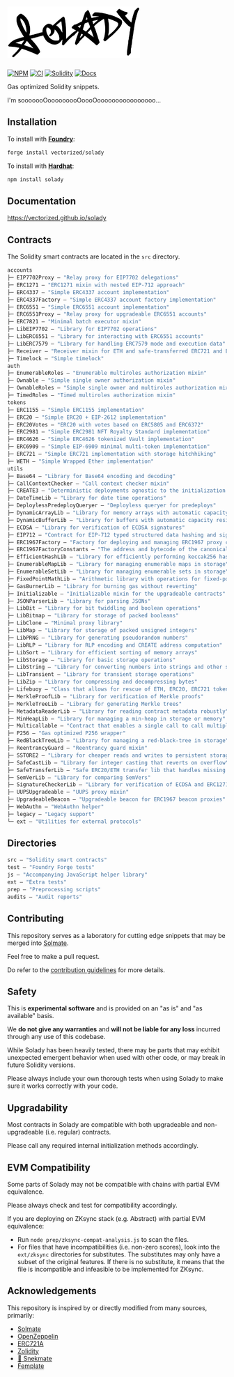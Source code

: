# <img src="logo.svg" alt="solady" height="118"/>

[![NPM][npm-shield]][npm-url]
[![CI][ci-shield]][ci-url]
[![Solidity][solidity-shield]][solidity-ci-url]
[![Docs][docs-shield]][docs-url]

Gas optimized Solidity snippets.

I'm sooooooOooooooooOoooOoooooooooooooooo...

## Installation

To install with [**Foundry**](https://github.com/foundry-rs/foundry):

```sh
forge install vectorized/solady
```

To install with [**Hardhat**](https://github.com/nomiclabs/hardhat):

```sh
npm install solady
```

## Documentation

https://vectorized.github.io/solady

## Contracts

The Solidity smart contracts are located in the `src` directory.

```ml
accounts
├─ EIP7702Proxy — "Relay proxy for EIP7702 delegations"
├─ ERC1271 — "ERC1271 mixin with nested EIP-712 approach"
├─ ERC4337 — "Simple ERC4337 account implementation"
├─ ERC4337Factory — "Simple ERC4337 account factory implementation"
├─ ERC6551 — "Simple ERC6551 account implementation"
├─ ERC6551Proxy — "Relay proxy for upgradeable ERC6551 accounts"
├─ ERC7821 — "Minimal batch executor mixin"
├─ LibEIP7702 — "Library for EIP7702 operations"
├─ LibERC6551 — "Library for interacting with ERC6551 accounts"
├─ LibERC7579 — "Library for handling ERC7579 mode and execution data"
├─ Receiver — "Receiver mixin for ETH and safe-transferred ERC721 and ERC1155 tokens"
├─ Timelock — "Simple timelock"
auth
├─ EnumerableRoles — "Enumerable multiroles authorization mixin"
├─ Ownable — "Simple single owner authorization mixin"
├─ OwnableRoles — "Simple single owner and multiroles authorization mixin"
├─ TimedRoles — "Timed multiroles authorization mixin"
tokens
├─ ERC1155 — "Simple ERC1155 implementation"
├─ ERC20 — "Simple ERC20 + EIP-2612 implementation"
├─ ERC20Votes — "ERC20 with votes based on ERC5805 and ERC6372"
├─ ERC2981 — "Simple ERC2981 NFT Royalty Standard implementation"
├─ ERC4626 — "Simple ERC4626 tokenized Vault implementation"
├─ ERC6909 — "Simple EIP-6909 minimal multi-token implementation"
├─ ERC721 — "Simple ERC721 implementation with storage hitchhiking"
├─ WETH — "Simple Wrapped Ether implementation"
utils
├─ Base64 — "Library for Base64 encoding and decoding"
├─ CallContextChecker — "Call context checker mixin"
├─ CREATE3 — "Deterministic deployments agnostic to the initialization code"
├─ DateTimeLib — "Library for date time operations"
├─ DeploylessPredeployQueryer — "Deployless queryer for predeploys"
├─ DynamicArrayLib — "Library for memory arrays with automatic capacity resizing"
├─ DynamicBufferLib — "Library for buffers with automatic capacity resizing"
├─ ECDSA — "Library for verification of ECDSA signatures"
├─ EIP712 — "Contract for EIP-712 typed structured data hashing and signing"
├─ ERC1967Factory — "Factory for deploying and managing ERC1967 proxy contracts"
├─ ERC1967FactoryConstants — "The address and bytecode of the canonical ERC1967Factory"
├─ EfficientHashLib — "Library for efficiently performing keccak256 hashes"
├─ EnumerableMapLib — "Library for managing enumerable maps in storage"
├─ EnumerableSetLib — "Library for managing enumerable sets in storage"
├─ FixedPointMathLib — "Arithmetic library with operations for fixed-point numbers"
├─ GasBurnerLib — "Library for burning gas without reverting"
├─ Initializable — "Initializable mixin for the upgradeable contracts"
├─ JSONParserLib — "Library for parsing JSONs"
├─ LibBit — "Library for bit twiddling and boolean operations"
├─ LibBitmap — "Library for storage of packed booleans"
├─ LibClone — "Minimal proxy library"
├─ LibMap — "Library for storage of packed unsigned integers"
├─ LibPRNG — "Library for generating pseudorandom numbers"
├─ LibRLP — "Library for RLP encoding and CREATE address computation"
├─ LibSort — "Library for efficient sorting of memory arrays"
├─ LibStorage — "Library for basic storage operations"
├─ LibString — "Library for converting numbers into strings and other string operations"
├─ LibTransient — "Library for transient storage operations"
├─ LibZip — "Library for compressing and decompressing bytes"
├─ Lifebuoy — "Class that allows for rescue of ETH, ERC20, ERC721 tokens"
├─ MerkleProofLib — "Library for verification of Merkle proofs"
├─ MerkleTreeLib — "Library for generating Merkle trees"
├─ MetadataReaderLib — "Library for reading contract metadata robustly"
├─ MinHeapLib — "Library for managing a min-heap in storage or memory"
├─ Multicallable — "Contract that enables a single call to call multiple methods on itself"
├─ P256 — "Gas optimized P256 wrapper"
├─ RedBlackTreeLib — "Library for managing a red-black-tree in storage"
├─ ReentrancyGuard — "Reentrancy guard mixin"
├─ SSTORE2 — "Library for cheaper reads and writes to persistent storage"
├─ SafeCastLib — "Library for integer casting that reverts on overflow"
├─ SafeTransferLib — "Safe ERC20/ETH transfer lib that handles missing return values"
├─ SemVerLib — "Library for comparing SemVers"
├─ SignatureCheckerLib — "Library for verification of ECDSA and ERC1271 signatures"
├─ UUPSUpgradeable — "UUPS proxy mixin"
├─ UpgradeableBeacon — "Upgradeable beacon for ERC1967 beacon proxies"
├─ WebAuthn — "WebAuthn helper"
├─ legacy — "Legacy support"
└─ ext — "Utilities for external protocols"
```

## Directories

```ml
src — "Solidity smart contracts"
test — "Foundry Forge tests"
js — "Accompanying JavaScript helper library"
ext — "Extra tests"
prep — "Preprocessing scripts"
audits — "Audit reports"
```

## Contributing

This repository serves as a laboratory for cutting edge snippets that may be merged into [Solmate](https://github.com/transmissions11/solmate).

Feel free to make a pull request.

Do refer to the [contribution guidelines](https://github.com/Vectorized/solady/issues/19) for more details.

## Safety

This is **experimental software** and is provided on an "as is" and "as available" basis.

We **do not give any warranties** and **will not be liable for any loss** incurred through any use of this codebase.

While Solady has been heavily tested, there may be parts that may exhibit unexpected emergent behavior when used with other code, or may break in future Solidity versions.  

Please always include your own thorough tests when using Solady to make sure it works correctly with your code.  

## Upgradability

Most contracts in Solady are compatible with both upgradeable and non-upgradeable (i.e. regular) contracts. 

Please call any required internal initialization methods accordingly.

## EVM Compatibility

Some parts of Solady may not be compatible with chains with partial EVM equivalence.

Please always check and test for compatibility accordingly.

If you are deploying on ZKsync stack (e.g. Abstract) with partial EVM equivalence:

- Run `node prep/zksync-compat-analysis.js` to scan the files.
- For files that have incompatibilities (i.e. non-zero scores), look into the `ext/zksync` directories for substitutes. The substitutes may only have a subset of the original features. If there is no substitute, it means that the file is incompatible and infeasible to be implemented for ZKsync.

## Acknowledgements

This repository is inspired by or directly modified from many sources, primarily:

- [Solmate](https://github.com/transmissions11/solmate)
- [OpenZeppelin](https://github.com/OpenZeppelin/openzeppelin-contracts)
- [ERC721A](https://github.com/chiru-labs/ERC721A)
- [Zolidity](https://github.com/z0r0z/zolidity)
- [🐍 Snekmate](https://github.com/pcaversaccio/snekmate)
- [Femplate](https://github.com/abigger87/femplate)

[npm-shield]: https://img.shields.io/npm/v/solady.svg
[npm-url]: https://www.npmjs.com/package/solady

[ci-shield]: https://img.shields.io/github/actions/workflow/status/vectorized/solady/ci.yml?branch=main&label=build
[ci-url]: https://github.com/vectorized/solady/actions/workflows/ci.yml

[solidity-shield]: https://img.shields.io/badge/solidity-%3E=0.8.4%20%3C=0.8.28-aa6746
[solidity-ci-url]: https://github.com/Vectorized/solady/actions/workflows/ci-all-via-ir.yml

[docs-shield]: https://img.shields.io/badge/docs-%F0%9F%93%84-blue
[docs-url]: https://vectorized.github.io/solady
